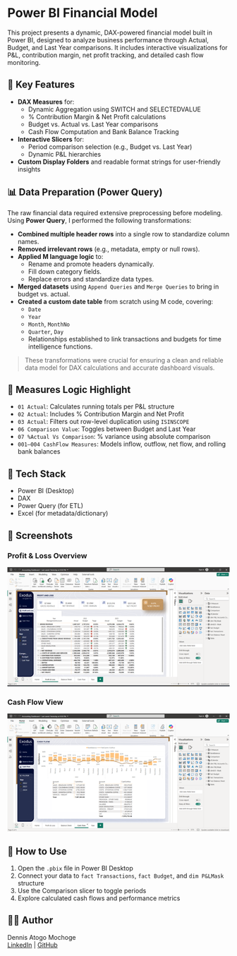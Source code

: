 # Power BI Financial Model

This project presents a dynamic, DAX-powered financial model built in Power BI, designed to analyze business performance through Actual, Budget, and Last Year comparisons. It includes interactive visualizations for P&L, contribution margin, net profit tracking, and detailed cash flow monitoring.

## 📌 Key Features

- **DAX Measures** for:
  - Dynamic Aggregation using SWITCH and SELECTEDVALUE
  - % Contribution Margin & Net Profit calculations
  - Budget vs. Actual vs. Last Year comparisons
  - Cash Flow Computation and Bank Balance Tracking
- **Interactive Slicers** for:
  - Period comparison selection (e.g., Budget vs. Last Year)
  - Dynamic P&L hierarchies
- **Custom Display Folders** and readable format strings for user-friendly insights

## 📊 Data Preparation (Power Query)

The raw financial data required extensive preprocessing before modeling. Using **Power Query**, I performed the following transformations:

- **Combined multiple header rows** into a single row to standardize column names.
- **Removed irrelevant rows** (e.g., metadata, empty or null rows).
- **Applied M language logic** to:
  - Rename and promote headers dynamically.
  - Fill down category fields.
  - Replace errors and standardize data types.
- **Merged datasets** using `Append Queries` and `Merge Queries` to bring in budget vs. actual.
- **Created a custom date table** from scratch using M code, covering:
  - `Date`
  - `Year`
  - `Month`, `MonthNo`
  - `Quarter`, `Day`
  - Relationships established to link transactions and budgets for time intelligence functions.

> These transformations were crucial for ensuring a clean and reliable data model for DAX calculations and accurate dashboard visuals.

## 🧠 Measures Logic Highlight

- `01 Actual`: Calculates running totals per P&L structure
- `02 Actual`: Includes % Contribution Margin and Net Profit
- `03 Actual`: Filters out row-level duplication using `ISINSCOPE`
- `06 Comparison Value`: Toggles between Budget and Last Year
- `07 %Actual Vs Comparison`: % variance using absolute comparison
- `001–004 CashFlow Measures`: Models inflow, outflow, net flow, and rolling bank balances

## 🧮 Tech Stack

- Power BI (Desktop)
- DAX
- Power Query (for ETL)
- Excel (for metadata/dictionary)

## 📸 Screenshots

### Profit & Loss Overview
![Profit & Loss](https://github.com/DennisMochoge/PowerBI-AccountingDashboard/blob/main/Screenshots/Profit%20%26%20Loss.png?raw=true)

### Cash Flow View
![Cash Flow](https://github.com/DennisMochoge/PowerBI-AccountingDashboard/blob/main/Screenshots/CAsh%20Flow.png?raw=true)

## 🔧 How to Use

1. Open the `.pbix` file in Power BI Desktop
2. Connect your data to `fact Transactions`, `fact Budget`, and `dim P&LMask` structure
3. Use the Comparison slicer to toggle periods
4. Explore calculated cash flows and performance metrics


## 👨‍💻 Author

Dennis Atogo Mochoge  
[LinkedIn](https://www.linkedin.com/in/dennismochoge/) | [GitHub](https://github.com/DennisMochoge)
